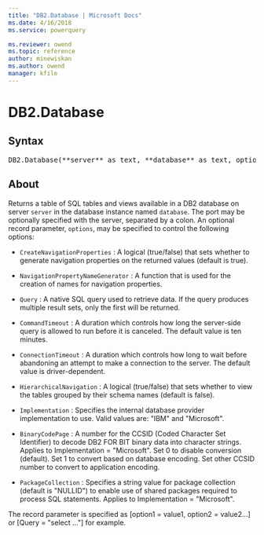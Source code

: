 ```yaml
---
title: "DB2.Database | Microsoft Docs"
ms.date: 4/16/2018
ms.service: powerquery

ms.reviewer: owend
ms.topic: reference
author: minewiskan
ms.author: owend
manager: kfile
---
```

# DB2.Database

## Syntax

<pre>
DB2.Database(**server** as text, **database** as text, optional **options** as nullable record) as table
</pre>

## About

Returns a table of SQL tables and views available in a DB2 database on server `server` in the database instance named `database`. The port may be optionally specified with the server, separated by a colon. An optional record parameter, `options`, may be specified to control the following options: 

*	`CreateNavigationProperties` : A logical (true/false) that sets whether to generate navigation properties on the returned values (default is true).

*	`NavigationPropertyNameGenerator` : A function that is used for the creation of names for navigation properties.

*	`Query` : A native SQL query used to retrieve data. If the query produces multiple result sets, only the first will be returned.

*	`CommandTimeout` : A duration which controls how long the server-side query is allowed to run before it is canceled. The default value is ten minutes.

*	`ConnectionTimeout` : A duration which controls how long to wait before abandoning an attempt to make a connection to the server. The default value is driver-dependent.

*	`HierarchicalNavigation` : A logical (true/false) that sets whether to view the tables grouped by their schema names (default is false).

*	`Implementation` : Specifies the internal database provider implementation to use. Valid values are: &quot;IBM&quot; and &quot;Microsoft&quot;.

*	`BinaryCodePage` : A number for the CCSID (Coded Character Set Identifier) to decode DB2 FOR BIT binary data into character strings. Applies to Implementation = &quot;Microsoft&quot;. Set 0 to disable conversion (default). Set 1 to convert based on database encoding. Set other CCSID number to convert to application encoding.

*	`PackageCollection` : Specifies a string value for package collection (default is &quot;NULLID&quot;) to enable use of shared packages required to process SQL statements. Applies to Implementation = &quot;Microsoft&quot;.

 The record parameter is specified as [option1 = value1, option2 = value2...] or [Query = "select ..."] for example. 



